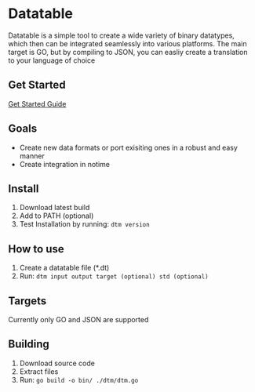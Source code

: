 # Datatable
Datatable is a simple tool to create a wide variety of binary datatypes, which then can be integrated seamlessly into various platforms.
The main target is GO, but by compiling to JSON, you can easliy create a translation to your language of choice

## Get Started
[Get Started Guide](https://github.com/lucakrueger/Datatable/wiki/Get-Started)

## Goals
- Create new data formats or port exisiting ones in a robust and easy manner
- Create integration in notime

## Install
1. Download latest build
2. Add to PATH (optional)
3. Test Installation by running: `dtm version`

## How to use
1. Create a datatable file (*.dt)
2. Run: `dtm input output target (optional) std (optional)`

## Targets
Currently only GO and JSON are supported

## Building
1. Download source code
2. Extract files
3. Run: `go build -o bin/ ./dtm/dtm.go`
